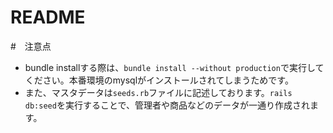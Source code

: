 # README
#　注意点
* bundle installする際は、```bundle install --without production```で実行してください。本番環境のmysqlがインストールされてしまうためです。
* また、マスタデータは```seeds.rb```ファイルに記述しております。```rails db:seed```を実行することで、管理者や商品などのデータが一通り作成されます。

<!-- This README would normally document whatever steps are necessary to get the
application up and running.

Things you may want to cover:

* Ruby version

* System dependencies

* Configuration

* Database creation

* Database initialization

* How to run the test suite

* Services (job queues, cache servers, search engines, etc.)

* Deployment instructions

* ...
 -->
